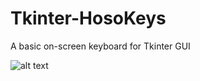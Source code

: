 # Tkinter-HosoKeys
A basic on-screen keyboard for Tkinter GUI

![alt text](https://raw.githubusercontent.com/ajinkyapadwad/Tkinter-HosoKeys/blob/master/keyboard.png)
